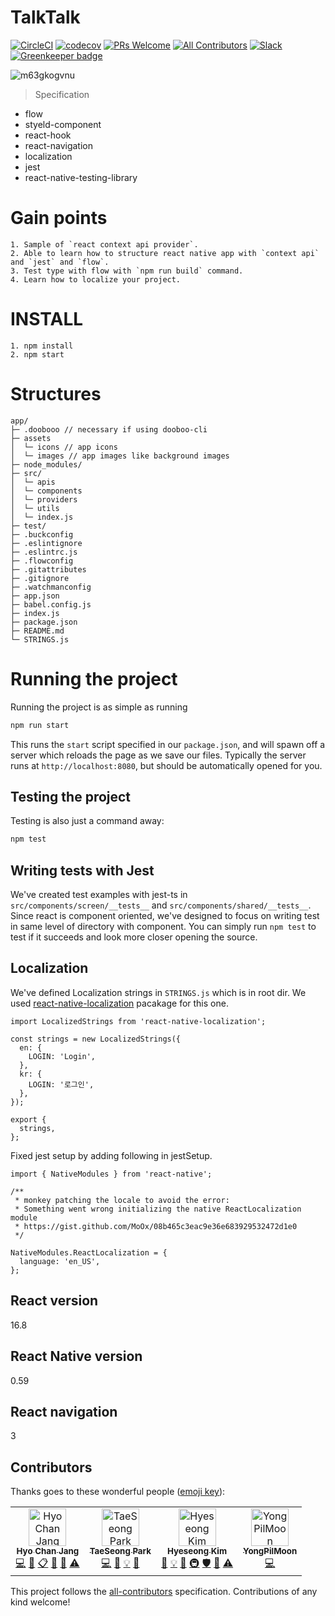 # TalkTalk
[![CircleCI](https://circleci.com/gh/dooboolab/talktalk-rn.svg?style=shield)](https://circleci.com/gh/dooboolab/talktalk-rn)
[![codecov](https://codecov.io/gh/dooboolab/talktalk-rn/branch/master/graph/badge.svg)](https://codecov.io/gh/dooboolab/talktalk-rn)
[![PRs Welcome](https://img.shields.io/badge/PRs-welcome-brightgreen.svg?style=flat-square)](https://github.com/dooboolab/talktalk-rn/blob/master/CONTRIBUTING.md)
[![All Contributors](https://img.shields.io/badge/all_contributors-4-orange.svg?style=flat-square)](#contributors)
[![Slack](https://img.shields.io/badge/slack-dooboolab-purple.svg)](https://dooboolab.com/joinSlack) [![Greenkeeper badge](https://badges.greenkeeper.io/dooboolab/talktalk-rn.svg)](https://greenkeeper.io/)

![m63gkogvnu](https://user-images.githubusercontent.com/27461460/53927695-ffc23580-40ca-11e9-91cd-aadb42eb49a1.gif)

> Specification
* flow
* styeld-component
* react-hook
* react-navigation
* localization
* jest
* react-native-testing-library

# Gain points
```
1. Sample of `react context api provider`.
2. Able to learn how to structure react native app with `context api` and `jest` and `flow`.
3. Test type with flow with `npm run build` command.
4. Learn how to localize your project.
```

# INSTALL
```
1. npm install
2. npm start
```

# Structures
```text
app/
├─ .doobooo // necessary if using dooboo-cli
├─ assets
│  └─ icons // app icons
│  └─ images // app images like background images
├─ node_modules/
├─ src/
│  └─ apis
│  └─ components
│  └─ providers
│  └─ utils
│  └─ index.js
├─ test/
├─ .buckconfig
├─ .eslintignore
├─ .eslintrc.js
├─ .flowconfig
├─ .gitattributes
├─ .gitignore
├─ .watchmanconfig
├─ app.json
├─ babel.config.js
├─ index.js
├─ package.json
├─ README.md
└─ STRINGS.js
```

# Running the project
Running the project is as simple as running
```sh
npm run start
```

This runs the `start` script specified in our `package.json`, and will spawn off a server which reloads the page as we save our files.
Typically the server runs at `http://localhost:8080`, but should be automatically opened for you.

## Testing the project
Testing is also just a command away:
```sh
npm test
```

## Writing tests with Jest
We've created test examples with jest-ts in `src/components/screen/__tests__` and `src/components/shared/__tests__`. Since react is component oriented, we've designed to focus on writing test in same level of directory with component. You can simply run `npm test` to test if it succeeds and look more closer opening the source.

## Localization
We've defined Localization strings in `STRINGS.js` which is in root dir.
We used [react-native-localization](https://github.com/stefalda/ReactNativeLocalization) pacakage for this one.
```
import LocalizedStrings from 'react-native-localization';

const strings = new LocalizedStrings({
  en: {
    LOGIN: 'Login',
  },
  kr: {
    LOGIN: '로그인',
  },
});

export {
  strings,
};
```

Fixed jest setup by adding following in jestSetup.

```
import { NativeModules } from 'react-native';

/**
 * monkey patching the locale to avoid the error:
 * Something went wrong initializing the native ReactLocalization module
 * https://gist.github.com/MoOx/08b465c3eac9e36e683929532472d1e0
 */

NativeModules.ReactLocalization = {
  language: 'en_US',
};
```

## React version
16.8

## React Native version
0.59

## React navigation
3

## Contributors

Thanks goes to these wonderful people ([emoji key](https://allcontributors.org/docs/en/emoji-key)):

<!-- ALL-CONTRIBUTORS-LIST:START - Do not remove or modify this section -->
<!-- prettier-ignore -->
<table><tr><td align="center"><a href="http://dooboolab.com"><img src="https://avatars0.githubusercontent.com/u/27461460?v=4" width="60px;" alt="Hyo Chan Jang"/><br /><sub><b>Hyo Chan Jang</b></sub></a><br /><a href="https://github.com/dooboolab/talktalk-rn/commits?author=hyochan" title="Code">💻</a> <a href="https://github.com/dooboolab/talktalk-rn/commits?author=hyochan" title="Documentation">📖</a> <a href="#eventOrganizing-hyochan" title="Event Organizing">📋</a> <a href="#maintenance-hyochan" title="Maintenance">🚧</a> <a href="#talk-hyochan" title="Talks">📢</a> <a href="https://github.com/dooboolab/talktalk-rn/commits?author=hyochan" title="Tests">⚠️</a></td><td align="center"><a href="https://github.com/geoseong"><img src="https://avatars0.githubusercontent.com/u/19166187?v=4" width="60px;" alt="TaeSeong Park"/><br /><sub><b>TaeSeong Park</b></sub></a><br /><a href="https://github.com/dooboolab/talktalk-rn/commits?author=geoseong" title="Code">💻</a> <a href="https://github.com/dooboolab/talktalk-rn/commits?author=geoseong" title="Documentation">📖</a> <a href="#example-geoseong" title="Examples">💡</a> <a href="#maintenance-geoseong" title="Maintenance">🚧</a></td><td align="center"><a href="https://blog.cometkim.kr"><img src="https://avatars3.githubusercontent.com/u/9696352?v=4" width="60px;" alt="Hyeseong Kim"/><br /><sub><b>Hyeseong Kim</b></sub></a><br /><a href="https://github.com/dooboolab/talktalk-rn/commits?author=cometkim" title="Documentation">📖</a> <a href="#example-cometkim" title="Examples">💡</a> <a href="#ideas-cometkim" title="Ideas, Planning, & Feedback">🤔</a> <a href="#infra-cometkim" title="Infrastructure (Hosting, Build-Tools, etc)">🚇</a> <a href="#security-cometkim" title="Security">🛡️</a> <a href="#talk-cometkim" title="Talks">📢</a> <a href="https://github.com/dooboolab/talktalk-rn/commits?author=cometkim" title="Tests">⚠️</a></td><td align="center"><a href="https://github.com/YongPilMoon"><img src="https://avatars1.githubusercontent.com/u/22088158?v=4" width="60px;" alt="YongPilMoon"/><br /><sub><b>YongPilMoon</b></sub></a><br /><a href="https://github.com/dooboolab/talktalk-rn/commits?author=YongPilMoon" title="Code">💻</a></td></tr></table>

<!-- ALL-CONTRIBUTORS-LIST:END -->

This project follows the [all-contributors](https://github.com/all-contributors/all-contributors) specification. Contributions of any kind welcome!
